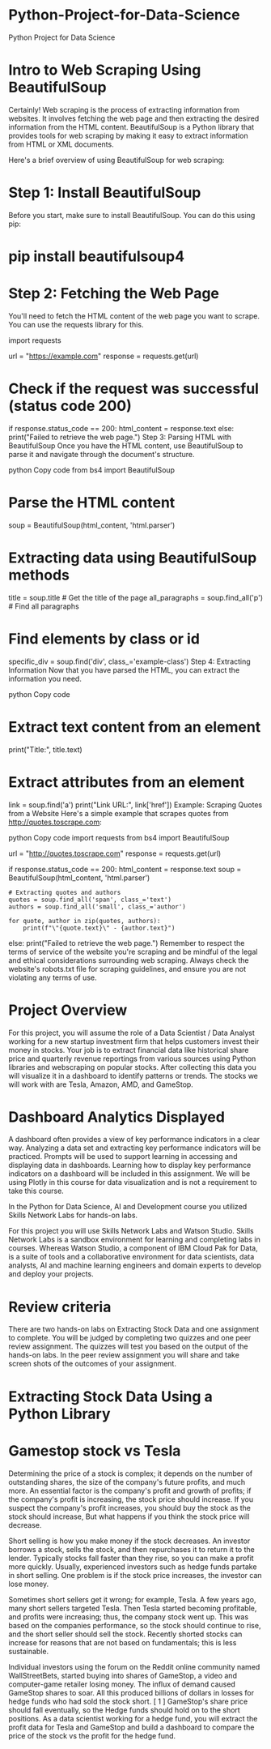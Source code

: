 # Python-Project-for-Data-Science
Python Project for Data Science
# Intro to Web Scraping Using BeautifulSoup
Certainly! Web scraping is the process of extracting information from websites. It involves fetching the web page and then extracting the desired information from the HTML content. BeautifulSoup is a Python library that provides tools for web scraping by making it easy to extract information from HTML or XML documents.

Here's a brief overview of using BeautifulSoup for web scraping:

# Step 1: Install BeautifulSoup
Before you start, make sure to install BeautifulSoup. You can do this using pip:


# pip install beautifulsoup4

# Step 2: Fetching the Web Page
You'll need to fetch the HTML content of the web page you want to scrape. You can use the requests library for this.


import requests

url = "https://example.com"
response = requests.get(url)

# Check if the request was successful (status code 200)
if response.status_code == 200:
    html_content = response.text
else:
    print("Failed to retrieve the web page.")
Step 3: Parsing HTML with BeautifulSoup
Once you have the HTML content, use BeautifulSoup to parse it and navigate through the document's structure.

python
Copy code
from bs4 import BeautifulSoup

# Parse the HTML content
soup = BeautifulSoup(html_content, 'html.parser')

# Extracting data using BeautifulSoup methods
title = soup.title  # Get the title of the page
all_paragraphs = soup.find_all('p')  # Find all paragraphs

# Find elements by class or id
specific_div = soup.find('div', class_='example-class')
Step 4: Extracting Information
Now that you have parsed the HTML, you can extract the information you need.

python
Copy code
# Extract text content from an element
print("Title:", title.text)

# Extract attributes from an element
link = soup.find('a')
print("Link URL:", link['href'])
Example: Scraping Quotes from a Website
Here's a simple example that scrapes quotes from http://quotes.toscrape.com:

python
Copy code
import requests
from bs4 import BeautifulSoup

url = "http://quotes.toscrape.com"
response = requests.get(url)

if response.status_code == 200:
    html_content = response.text
    soup = BeautifulSoup(html_content, 'html.parser')

    # Extracting quotes and authors
    quotes = soup.find_all('span', class_='text')
    authors = soup.find_all('small', class_='author')

    for quote, author in zip(quotes, authors):
        print(f"\"{quote.text}\" - {author.text}")
else:
    print("Failed to retrieve the web page.")
Remember to respect the terms of service of the website you're scraping and be mindful of the legal and ethical considerations surrounding web scraping. Always check the 
website's robots.txt file for scraping guidelines, and ensure you are not violating any terms of use.

# Project Overview
For this project, you will assume the role of a Data Scientist / Data Analyst working for a new startup investment firm that helps customers invest their money in stocks. Your job is to extract financial data like historical share price and quarterly revenue reportings from various sources using Python libraries and webscraping on popular stocks. After collecting this data you will visualize it in a dashboard to identify patterns or trends. The stocks we will work with are Tesla, Amazon, AMD, and GameStop.

# Dashboard Analytics Displayed

A dashboard often provides a view of key performance indicators in a clear way. Analyzing a data set and extracting key performance indicators will be practiced. Prompts will be used to support learning in accessing and displaying data in dashboards. Learning how to display key performance indicators on a dashboard will be included in this assignment. We will be using Plotly in this course for data visualization and is not a requirement to take this course.

In the Python for Data Science, AI and Development course you utilized Skills Network Labs for hands-on labs.

For this project you will use Skills Network Labs and Watson Studio. Skills Network Labs is a sandbox environment for learning and completing labs in courses. Whereas Watson Studio, a component of IBM Cloud Pak for Data, is a suite of tools and a collaborative environment for data scientists, data analysts, AI and machine learning engineers and domain experts to develop and deploy your projects.

# Review criteria

There are two hands-on labs on Extracting Stock Data and one assignment to complete. You will be judged by completing two quizzes and one peer review assignment. The quizzes will test you based on the output of the hands-on labs. In the peer review assignment you will share and take screen shots of the outcomes of your assignment.
# Extracting Stock Data Using a Python Library

# Gamestop stock vs Tesla
Determining the price of a stock is complex; it depends on the number of outstanding shares, the size of the company's future profits, and much more.  An essential factor is the company's profit and growth of profits; if the company's profit is increasing, the stock price should increase.  If you suspect the company's profit increases, you should buy the stock as the stock should increase, But what happens if you think the stock price will decrease. 

Short selling is how you make money if the stock decreases. An investor borrows a stock, sells the stock, and then repurchases it to return it to the lender.  Typically stocks fall faster than they rise, so you can make a profit more quickly. Usually, experienced investors such as hedge funds partake in short selling. One problem is if the stock price increases, the investor can lose money.

Sometimes short sellers get it wrong; for example, Tesla.  A few years ago, many short sellers targeted Tesla. Then Tesla started becoming profitable, and profits were increasing; thus, the company stock went up. This was based on the companies performance, so the stock should continue to rise, and the short seller should sell the stock.  Recently shorted stocks can increase for reasons that are not based on fundamentals; this is less sustainable. 

Individual investors using the forum on the Reddit online community named WallStreetBets, started buying into shares of GameStop, a video and computer-game retailer losing money. The influx of demand caused GameStop shares to soar.  All this produced billions of dollars in losses for hedge funds who had sold the stock short. [
 1
] GameStop's share price should fall eventually, so the Hedge funds should hold on to the short positions. As a data scientist working for a hedge fund, you will extract the profit data for Tesla and GameStop and build a dashboard to compare the price of the stock vs the profit for the hedge fund.



